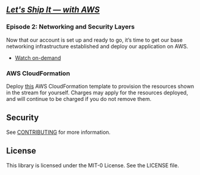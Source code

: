 ## [_Let's Ship It — with AWS_](https://pages.awscloud.com/global-traincert-twitch-lets-ship-it-with-aws.html)

### **Episode 2: Networking and Security Layers**
Now that our account is set up and ready to go, it’s time to get our base networking infrastructure established and deploy our application on AWS.

- [Watch on-demand](https://www.twitch.tv/videos/1134099974)

### **AWS CloudFormation**

Deploy [this](episode-2-cloudformation.yml) AWS CloudFormation template to provision the resources shown in the stream for yourself. Charges may apply for the resources deployed, and will continue to be charged if you do not remove them. 

## Security

See [CONTRIBUTING](CONTRIBUTING.md#security-issue-notifications) for more information.

## License

This library is licensed under the MIT-0 License. See the LICENSE file.

